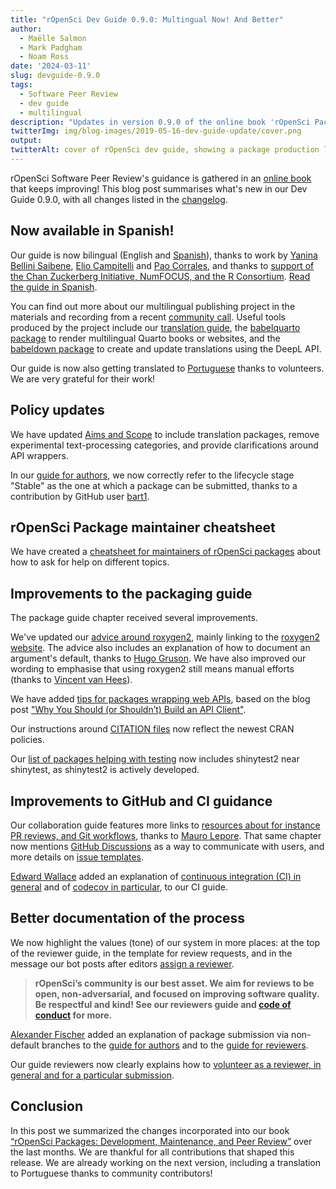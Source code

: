 ```yaml
---
title: "rOpenSci Dev Guide 0.9.0: Multingual Now! And Better"
author:
  - Maëlle Salmon
  - Mark Padgham
  - Noam Ross
date: '2024-03-11'
slug: devguide-0.9.0
tags:
  - Software Peer Review
  - dev guide
  - multilingual
description: "Updates in version 0.9.0 of the online book 'rOpenSci Packages: Development, Maintenance, and Peer Review'"
twitterImg: img/blog-images/2019-05-16-dev-guide-update/cover.png
output: 
twitterAlt: cover of rOpenSci dev guide, showing a package production line with small humans discussing, examining and promoting packages
---
```


rOpenSci Software Peer Review's guidance is gathered in an [online book](https://devdevguide.netlify.app/booknews) that keeps improving!
This blog post summarises what's new in our Dev Guide 0.9.0, with all changes listed in the [changelog](https://devguide.ropensci.org/booknews.html).

## Now available in Spanish!

Our guide is now bilingual (English and [Spanish](https://devdevguide.netlify.app/es/index.es.html)), thanks to work by [Yanina Bellini Saibene](/author/yanina-bellini-saibene/), [Elio Campitelli](/author/elio-campitelli/) and [Pao Corrales](/author/pao-corrales/), and thanks to [support of the Chan Zuckerberg Initiative, NumFOCUS, and the R Consortium](/blog/2023/01/12/multilingual-publishing-en/).
[Read the guide in Spanish](https://devdevguide.netlify.app/es/index.es.html).

You can find out more about our multilingual publishing project in the materials and recording from a recent [community call](/commcalls/nov2023-multilingual/).
Useful tools produced by the project include our [translation guide](https://translationguide.ropensci.org/), the [babelquarto package](https://docs.ropensci.org/babelquarto/) to render multilingual Quarto books or websites, and the [babeldown package](https://docs.ropensci.org/babeldown/) to create and update translations using the DeepL API.

Our guide is now also getting translated to [Portuguese](https://ropensci.org/blog/2023/10/20/news-october-2023/#help-us-translate-our-dev-guide-to-portuguese) thanks to volunteers.
We are very grateful for their work!

## Policy updates

We have updated [Aims and Scope](https://devdevguide.netlify.app/softwarereview_policies#package-categories) to include translation packages, remove experimental text-processing categories, and provide clarifications around API wrappers.

In our [guide for authors](https://devdevguide.netlify.app/softwarereview_author), we now correctly refer to the lifecycle stage "Stable" as the one at which a package can be submitted, thanks to a contribution by GitHub user [bart1](https://github.com/bart1).

## rOpenSci Package maintainer cheatsheet

We have created a [cheatsheet for maintainers of rOpenSci packages](https://devdevguide.netlify.app/maintenance_cheatsheet) about how to ask for help on different topics.

## Improvements to the packaging guide

The package guide chapter received several improvements.

We've updated our [advice around roxygen2](https://devdevguide.netlify.app/pkg_building#roxygen-2-use), mainly linking to the [roxygen2 website](https://roxygen2.r-lib.org/). 
The advice also includes an explanation of how to document an argument's default, thanks to [Hugo Gruson](https://github.com/bisaloo).
We have also improved our wording to emphasise that using roxygen2 still means manual efforts (thanks to [Vincent van Hees](https://github.com/vincentvanhees)).

We have added [tips for packages wrapping web APIs](https://devdevguide.netlify.app/pkg_building#packages-wrapping-web-resources-api-clients), based on the blog post ["Why You Should (or Shouldn’t) Build an API Client"](/blog/2022/06/16/publicize-api-client-yes-no/).

Our instructions around [CITATION files](https://devdevguide.netlify.app/pkg_building#citation-file) now reflect the newest CRAN policies.

Our [list of packages helping with testing](https://devdevguide.netlify.app/pkg_building#testing) now includes shinytest2 near shinytest, as shinytest2 is actively developed.


## Improvements to GitHub and CI guidance
 
Our collaboration guide features more links to [resources about for instance PR reviews, and Git workflows](https://devdevguide.netlify.app/maintenance_collaboration#git-workflow), thanks to [Mauro Lepore](https://github.com/maurolepore).
That same chapter now mentions [GitHub Discussions](https://devdevguide.netlify.app/maintenance_collaboration#communication-with-users) as a way to communicate with users, and more details on [issue templates](https://devdevguide.netlify.app/maintenance_collaboration#issue-templates).

[Edward Wallace](https://github.com/ewallace) added an explanation of [continuous integration (CI) in general](https://devdevguide.netlify.app/pkg_ci#what-is-continuous-integration-ci) and of [codecov in particular](https://devdevguide.netlify.app/pkg_ci#coverage), to our CI guide.

## Better documentation of the process

We now highlight the values (tone) of our system in more places: at the top of the reviewer guide, in the template for review requests, and in the message our bot posts after editors [assign a reviewer](https://github.com/ropensci-org/buffy/pull/77/files).

> **rOpenSci’s community is our best asset. 
We aim for reviews to be open, non-adversarial, and focused on improving software quality. 
Be respectful and kind! 
See our reviewers guide and [code of conduct](https://ropensci.org/code-of-conduct/) for more.**

[Alexander Fischer](https://github.com/s3alfisc/) added an explanation of package submission via non-default branches to the [guide for authors](https://devdevguide.netlify.app/softwarereview_author) and to the  [guide for reviewers](https://devdevguide.netlify.app/softwarereview_reviewer#general-guidelines).

Our guide reviewers now clearly explains how to [volunteer as a reviewer, in general and for a particular submission](https://devdevguide.netlify.app/softwarereview_reviewer#volunteering-as-a-reviewer).

## Conclusion

In this post we summarized the changes incorporated into our book [“rOpenSci Packages: Development, Maintenance, and Peer Review”](https://devguide.ropensci.org) over the last months.
We are thankful for all contributions that shaped this release. 
We are already working on the next version, including a translation to Portuguese thanks to community contributors!